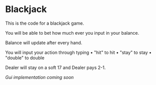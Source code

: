 # Blackjack

This is the code for a blackjack game.

You will be able to bet how much ever you input in your balance.

Balance will update after every hand.

You will input your action through typing
• "hit" to hit
• "stay" to stay
• "double" to double

Dealer will stay on a soft 17 and Dealer pays 2-1.

*Gui implementation coming soon*
